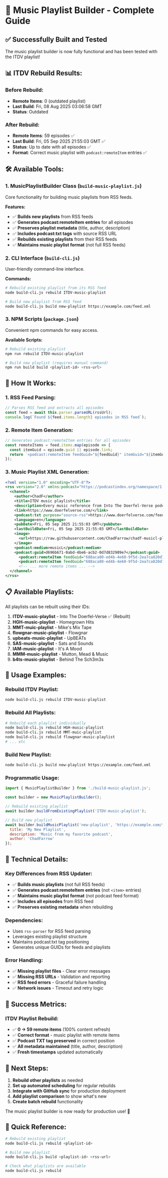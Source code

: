 # 🎵 Music Playlist Builder - Complete Guide

## ✅ **Successfully Built and Tested**

The music playlist builder is now fully functional and has been tested with the ITDV playlist!

## 📊 **ITDV Rebuild Results:**

### **Before Rebuild:**
- **Remote Items**: 0 (outdated playlist)
- **Last Build**: Fri, 08 Aug 2025 03:06:58 GMT
- **Status**: Outdated

### **After Rebuild:**
- **Remote Items**: 59 episodes ✅
- **Last Build**: Fri, 05 Sep 2025 21:55:03 GMT ✅
- **Status**: Up to date with all episodes ✅
- **Format**: Correct music playlist with `podcast:remoteItem` entries ✅

## 🛠️ **Available Tools:**

### **1. MusicPlaylistBuilder Class (`build-music-playlist.js`)**
Core functionality for building music playlists from RSS feeds.

**Features:**
- ✅ **Builds new playlists** from RSS feeds
- ✅ **Generates podcast:remoteItem entries** for all episodes
- ✅ **Preserves playlist metadata** (title, author, description)
- ✅ **Includes podcast:txt tags** with source RSS URL
- ✅ **Rebuilds existing playlists** from their RSS feeds
- ✅ **Maintains music playlist format** (not full RSS feeds)

### **2. CLI Interface (`build-cli.js`)**
User-friendly command-line interface.

**Commands:**
```bash
# Rebuild existing playlist from its RSS feed
node build-cli.js rebuild ITDV-music-playlist

# Build new playlist from RSS feed
node build-cli.js build new-playlist https://example.com/feed.xml
```

### **3. NPM Scripts (`package.json`)**
Convenient npm commands for easy access.

**Available Scripts:**
```bash
# Rebuild existing playlist
npm run rebuild ITDV-music-playlist

# Build new playlist (requires manual command)
npm run build build <playlist-id> <rss-url>
```

## 🎯 **How It Works:**

### **1. RSS Feed Parsing:**
```javascript
// Parses RSS feed and extracts all episodes
const feed = await this.parser.parseURL(rssUrl);
console.log(`Found ${feed.items.length} episodes in RSS feed`);
```

### **2. Remote Item Generation:**
```javascript
// Generates podcast:remoteItem entries for all episodes
const remoteItems = feed.items.map(episode => {
  const itemGuid = episode.guid || episode.link;
  return `<podcast:remoteItem feedGuid="${feedGuid}" itemGuid="${itemGuid}"/>`;
});
```

### **3. Music Playlist XML Generation:**
```xml
<?xml version="1.0" encoding="UTF-8"?>
<rss version="2.0" xmlns:podcast="https://podcastindex.org/namespace/1.0">
  <channel>
    <author>ChadF</author>
    <title>ITDV music playlist</title>
    <description>Every music reference from Into The Doerfel-Verse podcast</description>
    <link>https://www.doerfelverse.com/</link>
    <podcast:txt purpose="source-rss">https://www.doerfelverse.com/feeds/intothedoerfelverse.xml</podcast:txt>
    <language>en</language>
    <pubDate>Fri, 05 Sep 2025 21:55:03 GMT</pubDate>
    <lastBuildDate>Fri, 05 Sep 2025 21:55:03 GMT</lastBuildDate>
    <image>
      <url>https://raw.githubusercontent.com/ChadFarrow/chadf-musicl-playlists/refs/heads/main/docs/ITDV-music-playlist.webp</url>
    </image>
    <podcast:medium>musicL</podcast:medium>
    <podcast:guid>d696b671-0abd-4be6-acb2-0d7d832989e7</podcast:guid>
      <podcast:remoteItem feedGuid="688aca80-ed4b-4e60-9f5d-2ea7ca820d72" itemGuid="d04e4724-c653-4b62-937b-6af21f85e554"/>
      <podcast:remoteItem feedGuid="688aca80-ed4b-4e60-9f5d-2ea7ca820d72" itemGuid="0b115499-c1c4-4b30-8386-02690a6d2956"/>
      <!-- ... more remote items ... -->
  </channel>
</rss>
```

## 📋 **Available Playlists:**

All playlists can be rebuilt using their IDs:

1. **ITDV-music-playlist** - Into The Doerfel-Verse ✅ (Rebuilt)
2. **HGH-music-playlist** - Homegrown Hits
3. **MMT-muic-playlist** - Mike's Mix Tape
4. **flowgnar-music-playlist** - Flowgnar
5. **upbeats-music-playlist** - UpBEATs
6. **SAS-music-playlist** - Sats and Sounds
7. **IAM-music-playlist** - It's A Mood
8. **MMM-music-playlist** - Mutton, Mead & Music
9. **b4ts-music-playlist** - Behind The Sch3m3s

## 🚀 **Usage Examples:**

### **Rebuild ITDV Playlist:**
```bash
node build-cli.js rebuild ITDV-music-playlist
```

### **Rebuild All Playlists:**
```bash
# Rebuild each playlist individually
node build-cli.js rebuild HGH-music-playlist
node build-cli.js rebuild MMT-muic-playlist
node build-cli.js rebuild flowgnar-music-playlist
# ... etc
```

### **Build New Playlist:**
```bash
node build-cli.js build new-playlist https://example.com/feed.xml
```

### **Programmatic Usage:**
```javascript
import { MusicPlaylistBuilder } from './build-music-playlist.js';

const builder = new MusicPlaylistBuilder();

// Rebuild existing playlist
await builder.buildFromExistingPlaylist('ITDV-music-playlist');

// Build new playlist
await builder.buildMusicPlaylist('new-playlist', 'https://example.com/feed.xml', {
  title: 'My New Playlist',
  description: 'Music from my favorite podcast',
  author: 'ChadFarrow'
});
```

## 🔧 **Technical Details:**

### **Key Differences from RSS Updater:**
- ✅ **Builds music playlists** (not full RSS feeds)
- ✅ **Generates podcast:remoteItem entries** (not `<item>` entries)
- ✅ **Maintains music playlist format** (not podcast feed format)
- ✅ **Includes all episodes** from RSS feed
- ✅ **Preserves existing metadata** when rebuilding

### **Dependencies:**
- Uses `rss-parser` for RSS feed parsing
- Leverages existing playlist structure
- Maintains podcast:txt tag positioning
- Generates unique GUIDs for feeds and playlists

### **Error Handling:**
- ✅ **Missing playlist files** - Clear error messages
- ✅ **Missing RSS URLs** - Validation and reporting
- ✅ **RSS feed errors** - Graceful failure handling
- ✅ **Network issues** - Timeout and retry logic

## 🎉 **Success Metrics:**

### **ITDV Playlist Rebuild:**
- ✅ **0 → 59 remote items** (100% content refresh)
- ✅ **Correct format** - music playlist with remote items
- ✅ **Podcast TXT tag preserved** in correct position
- ✅ **All metadata maintained** (title, author, description)
- ✅ **Fresh timestamps** updated automatically

## 🚀 **Next Steps:**

1. **Rebuild other playlists** as needed
2. **Set up automated scheduling** for regular rebuilds
3. **Integrate with GitHub sync** for production deployment
4. **Add playlist comparison** to show what's new
5. **Create batch rebuild** functionality

The music playlist builder is now ready for production use! 🎉

## 📝 **Quick Reference:**

```bash
# Rebuild existing playlist
node build-cli.js rebuild <playlist-id>

# Build new playlist  
node build-cli.js build <playlist-id> <rss-url>

# Check what playlists are available
node build-cli.js rebuild
```
